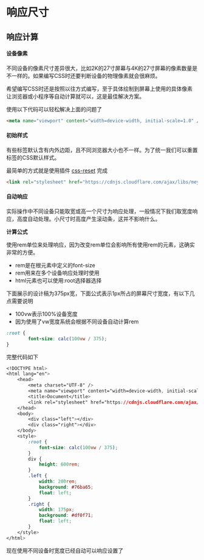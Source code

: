 # 响应尺寸



## 响应计算



#### 设备像素

不同设备的像素尺寸差异很大，比如2K的27寸屏幕与4K的27寸屏幕的像素数量是不一样的。如果编写CSS时还要判断设备的物理像素就会很麻烦。

希望编写CSS时还是按照以往方式编写，至于具体绘制到屏幕上使用的具体像素让浏览器或小程序等自动计算就可以，这是最佳解决方案。

使用以下代码可以轻松解决上面的问题了

```html
<meta name="viewport" content="width=device-width, initial-scale=1.0" />
```



#### 初始样式

有些标签默认含有内外边距，且不同浏览器大小也不一样。为了统一我们可以重置标签的CSS默认样式。

最简单的方式就是使用插件 [css-reset](https://meyerweb.com/eric/tools/css/reset/) 完成

```html
<link rel="stylesheet" href="https://cdnjs.cloudflare.com/ajax/libs/meyer-reset/2.0/reset.min.css" />
```



#### 自动响应

实际操作中不同设备只能取宽或高一个尺寸为响应处理，一般情况下我们取宽度响应，高度自动处理。小尺寸时高度产生滚动条，这并不影响什么。

**计算公式**

使用rem单位来处理响应，因为改变rem单位会影响所有使用rem的元素，这确实非常的方便。

- rem是在根元素中定义的font-size
- rem用来在多个设备响应处理时使用
- html元素也可以使用:root选择器选择

下面展示的设计稿为375px宽，下面公式表示1px所占的屏幕尺寸宽度，有以下几点需要说明

- 100vw表示100%设备宽度
- 因为使用了vw宽度系统会根据不同设备自动计算rem

```css
:root {
		font-size: calc(100vw / 375);
}
```

完整代码如下

```css
<!DOCTYPE html>
<html lang="en">
    <head>
        <meta charset="UTF-8" />
        <meta name="viewport" content="width=device-width, initial-scale=1.0" />
        <title>Document</title>
        <link rel="stylesheet" href="https://cdnjs.cloudflare.com/ajax/libs/meyer-reset/2.0/reset.min.css" />
    </head>
    <body>
        <div class="left"></div>
        <div class="right"></div>
    </body>
    <style>
        :root {
            font-size: calc(100vw / 375);
        }
        div {
            height: 600rem;
        }
        .left {
            width: 200rem;
            background: #76ba65;
            float: left;
        }
        .right {
            width: 175px;
            background: #df0f71;
            float: left;
        }
    </style>
</html>
```

现在使用不同设备时宽度已经自动可以响应设置了







